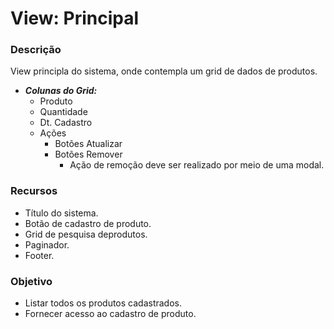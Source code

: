 # View: Principal

### Descrição

View principla do sistema, onde contempla um grid de dados de produtos.

- ***Colunas do Grid:***
    - Produto
    - Quantidade
    - Dt. Cadastro
    - Ações
        - Botões Atualizar
        - Botões Remover
            - Ação de remoção deve ser realizado por meio de uma modal.

### Recursos

- Título do sistema.
- Botão de cadastro de produto.
- Grid de pesquisa deprodutos.
- Paginador.
- Footer.

### Objetivo

- Listar todos os produtos cadastrados.
- Fornecer acesso ao cadastro de produto.